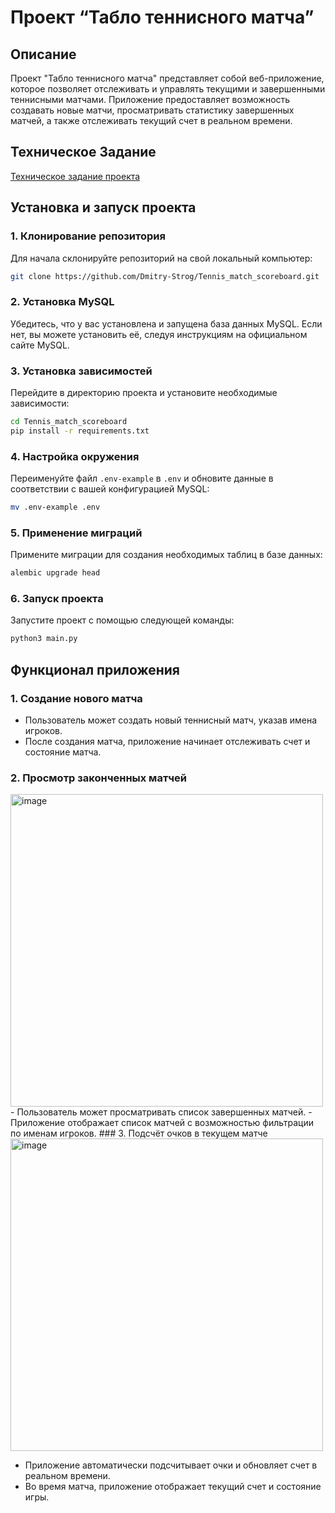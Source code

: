 # Проект “Табло теннисного матча”

## Описание
Проект "Табло теннисного матча" представляет собой веб-приложение, которое позволяет отслеживать и управлять текущими и завершенными теннисными матчами. Приложение предоставляет возможность создавать новые матчи, просматривать статистику завершенных матчей, а также отслеживать текущий счет в реальном времени.

## Техническое Задание
[Техническое задание проекта](https://zhukovsd.github.io/python-backend-learning-course/projects/tennis-scoreboard/)

## Установка и запуск проекта

### 1. Клонирование репозитория
Для начала склонируйте репозиторий на свой локальный компьютер:
```bash
git clone https://github.com/Dmitry-Strog/Tennis_match_scoreboard.git
```

### 2. Установка MySQL
Убедитесь, что у вас установлена и запущена база данных MySQL. Если нет, вы можете установить её, следуя инструкциям на официальном сайте MySQL.

### 3. Установка зависимостей
Перейдите в директорию проекта и установите необходимые зависимости:
```bash
cd Tennis_match_scoreboard
pip install -r requirements.txt
```

### 4. Настройка окружения
Переименуйте файл `.env-example` в `.env` и обновите данные в соответствии с вашей конфигурацией MySQL:
```bash
mv .env-example .env
```

### 5. Применение миграций
Примените миграции для создания необходимых таблиц в базе данных:
```bash
alembic upgrade head
```

### 6. Запуск проекта
Запустите проект с помощью следующей команды:
```bash
python3 main.py
```

## Функционал приложения

### 1. Создание нового матча
- Пользователь может создать новый теннисный матч, указав имена игроков.
- После создания матча, приложение начинает отслеживать счет и состояние матча.

### 2. Просмотр законченных матчей
<img width="500" alt="image" src="https://github.com/user-attachments/assets/492dd7cb-9af5-428f-a38e-7e13dc317a33">
- Пользователь может просматривать список завершенных матчей.
- Приложение отображает список матчей с возможностью фильтрации по именам игроков.
### 3. Подсчёт очков в текущем матче
<img width="500" alt="image" src="https://github.com/user-attachments/assets/b3ad92f9-5653-480f-9c6d-bfc9cbdaa64e">

- Приложение автоматически подсчитывает очки и обновляет счет в реальном времени.
- Во время матча, приложение отображает текущий счет и состояние игры.
